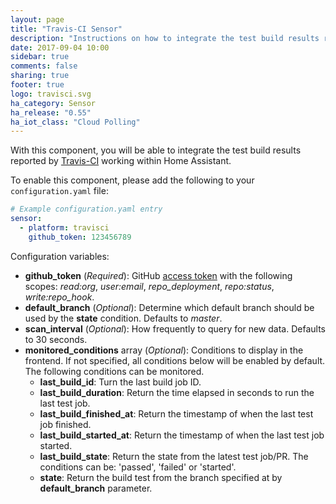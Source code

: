 ```yaml
---
layout: page
title: "Travis-CI Sensor"
description: "Instructions on how to integrate the test build results reported by Travis-CI within Home Assistant."
date: 2017-09-04 10:00
sidebar: true
comments: false
sharing: true
footer: true
logo: travisci.svg
ha_category: Sensor
ha_release: "0.55"
ha_iot_class: "Cloud Polling"
---
```


With this component, you will be able to integrate the test build results reported by [Travis-CI](https://travis-ci.org/) working within Home Assistant.

To enable this component, please add the following to your `configuration.yaml` file:

```yaml
# Example configuration.yaml entry
sensor:
  - platform: travisci
    github_token: 123456789
```

Configuration variables:

- **github_token** (*Required*): GitHub [access token](https://github.com/settings/applications) with the following scopes: *read:org*, *user:email*, *repo_deployment*, *repo:status*, *write:repo_hook*.
- **default_branch** (*Optional*): Determine which default branch should be used by the **state** condition. Defaults to *master*.
- **scan_interval** (*Optional*): How frequently to query for new data. Defaults to 30 seconds.
- **monitored_conditions** array (*Optional*): Conditions to display in the frontend. If not specified, all conditions below will be enabled by default. The following conditions can be monitored.
  - **last_build_id**: Turn the last build job ID.
  - **last_build_duration**: Return the time elapsed in seconds to run the last test job.
  - **last_build_finished_at**: Return the timestamp of when the last test job finished.
  - **last_build_started_at**: Return the timestamp of when the last test job started.
  - **last_build_state**: Return the state from the latest test job/PR. The conditions can be: 'passed', 'failed' or 'started'.
  - **state**: Return the build test from the branch specified at by **default_branch** parameter.
